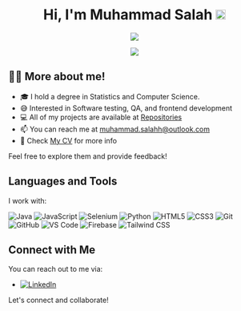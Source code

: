<h1 align="center">Hi, I'm Muhammad Salah <img src="https://media.giphy.com/media/hvRJCLFzcasrR4ia7z/giphy.gif" width="20"></h1>

<p align="center">
  <a href="https://github.com/jaypavasiya"><img src="https://readme-typing-svg.herokuapp.com?lines=Software+Test+Engineer;ISTQB-FL%20|%20ISTQB-AT%20%20Certified%20&center=true&width=500&height=50"></a>
</p>


<div align="center">
  <img src= "https://media.giphy.com/media/HteV6g0QTNxp6/giphy.gif?cid=790b761190b6p455fgcksdudql07ymbfwd8eh0s9y6wpuxf7&ep=v1_gifs_search&rid=giphy.gif&ct=g"></img>
</div>

## 👨‍💻 More about me!

- 🎓 I hold a degree in Statistics and Computer Science.
- :sweat_smile: Interested in Software testing, QA, and frontend development
- 💻 All of my projects are available at [Repositories](https://github.com/muhammadsalah7?tab=repositories)
- 📫 You can reach me at muhammad.salahh@outlook.com
- 📄 Check [My CV](https://drive.google.com/file/d/1cInz14VO83tJpybxJ0ZtMTTPmDY9id6d/view?usp=sharing) for more info

Feel free to explore them and provide feedback!



## Languages and Tools

I work with:

![Java](https://img.shields.io/badge/-Java-007396?style=flat-square&logo=java&logoColor=white)
![JavaScript](https://img.shields.io/badge/-JavaScript-F7DF1E?style=flat-square&logo=javascript&logoColor=black)
![Selenium](https://img.shields.io/badge/-Selenium-43B02A?style=flat-square&logo=selenium&logoColor=white)
![Python](https://img.shields.io/badge/-Python-3776AB?style=flat-square&logo=python&logoColor=white)
![HTML5](https://img.shields.io/badge/-HTML5-E34F26?style=flat-square&logo=html5&logoColor=white)
![CSS3](https://img.shields.io/badge/-CSS3-1572B6?style=flat-square&logo=css3&logoColor=white)
![Git](https://img.shields.io/badge/-Git-F05032?style=flat-square&logo=git&logoColor=white)
![GitHub](https://img.shields.io/badge/-GitHub-181717?style=flat-square&logo=github&logoColor=white)
![VS Code](https://img.shields.io/badge/-VS%20Code-007ACC?style=flat-square&logo=visual-studio-code&logoColor=white)
![Firebase](https://img.shields.io/badge/-Firebase-FFCA28?style=flat-square&logo=firebase&logoColor=black)
![Tailwind CSS](https://img.shields.io/badge/-Tailwind_CSS-38B2AC?style=flat-square&logo=tailwind-css&logoColor=white)


## Connect with Me
You can reach out to me via:
- [![LinkedIn](https://img.shields.io/badge/-LinkedIn-0077B5?style=flat-square&logo=linkedin&logoColor=white)](https://www.linkedin.com/in/muhammad-salah-b64315204/)
  
Let's connect and collaborate!
